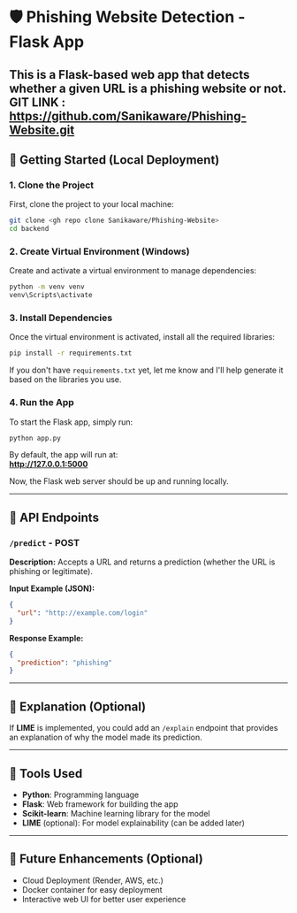 
# 🛡️ Phishing Website Detection - Flask App

This is a Flask-based web app that detects whether a given URL is a phishing website or not.
GIT LINK : https://github.com/Sanikaware/Phishing-Website.git
---

## 🚀 Getting Started (Local Deployment)

### 1. Clone the Project

First, clone the project to your local machine:

```bash
git clone <gh repo clone Sanikaware/Phishing-Website>
cd backend
```

### 2. Create Virtual Environment (Windows)

Create and activate a virtual environment to manage dependencies:

```bash
python -m venv venv
venv\Scripts\activate
```

### 3. Install Dependencies

Once the virtual environment is activated, install all the required libraries:

```bash
pip install -r requirements.txt
```

If you don't have `requirements.txt` yet, let me know and I'll help generate it based on the libraries you use.

### 4. Run the App

To start the Flask app, simply run:

```bash
python app.py
```

By default, the app will run at:  
**http://127.0.0.1:5000**

Now, the Flask web server should be up and running locally.

---

## 📡 API Endpoints

### `/predict` - POST  
**Description:** Accepts a URL and returns a prediction (whether the URL is phishing or legitimate).

**Input Example (JSON):**
```json
{
  "url": "http://example.com/login"
}
```

**Response Example:**
```json
{
  "prediction": "phishing"
}
```

---

## 🧠 Explanation (Optional)

If **LIME** is implemented, you could add an `/explain` endpoint that provides an explanation of why the model made its prediction.

---

## 🧰 Tools Used

- **Python**: Programming language
- **Flask**: Web framework for building the app
- **Scikit-learn**: Machine learning library for the model
- **LIME** (optional): For model explainability (can be added later)

---

## 📄 Future Enhancements (Optional)

- Cloud Deployment (Render, AWS, etc.)
- Docker container for easy deployment
- Interactive web UI for better user experience
